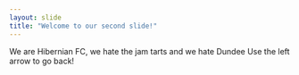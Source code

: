 ```yaml
---
layout: slide
title: "Welcome to our second slide!"
---
```

We are Hibernian FC, we hate the jam tarts and we hate Dundee
Use the left arrow to go back!
